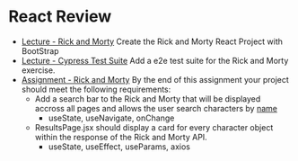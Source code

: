# React Review

- [Lecture - Rick and Morty](.) Create the Rick and Morty React Project with BootStrap
- [Lecture - Cypress Test Suite](.) Add a e2e test suite for the Rick and Morty exercise.
- [Assignment - Rick and Morty](.) By the end of this assignment your project should meet the following requirements:
  - Add a search bar to the Rick and Morty that will be displayed accross all pages and allows the user search characters by [name](https://rickandmortyapi.com/documentation/#filter-characters)
    - useState, useNavigate, onChange
  - ResultsPage.jsx should display a card for every character object within the response of the Rick and Morty API.
    - useState, useEffect, useParams, axios
